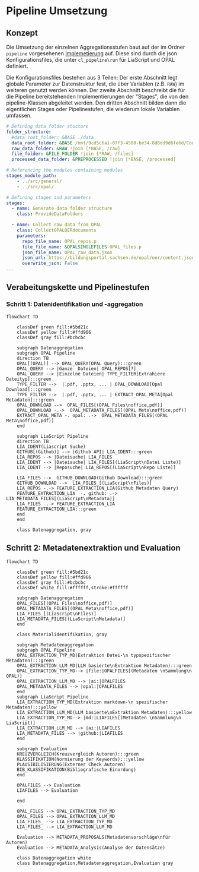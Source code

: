 # Pipeline Umsetzung

## Konzept

Die Umsetzung der einzelnen Aggregationsstufen baut auf der im Ordner `pipeline` vorgesehenen [Implemetierung](https://github.com/TUBAF-IFI-ConnectedLecturer/Data_aggregation/blob/main/pipeline/README.md) auf. 
Diese sind durch die json Konfigurationsfiles, die unter `cl_pipeline\run` für LiaScript und OPAL definiert.

Die Konfigurationsfiles bestehen aus 3 Teilen: Der erste Abschnitt legt globale Parameter zur Datenstruktur fest, die über Variablen (z.B. `RAW`) im weiteren genutzt werden können. 
Der zweite Abschnitt beschreibt die für die Pipeline bereitstehenden Implementierungen der "Stages", die von den pipeline-Klassen abgeleitet werden. 
Den dritten Abschnitt bilden dann die eigentlichen Stages oder Pipelinestufen, die wiederum lokale Variablen umfassen.


```yaml
# Defining data folder stucture
folder_structure:
  #data_root_folder: &BASE ./data
  data_root_folder: &BASE /mnt/9cd5c6a1-07f3-4580-be34-8d8dd9d6fe6d/Connected_Lecturers/Opal
  raw_data_folder: &RAW !join [*BASE, /raw]
  file_folder: &FILE_FOLDER !join [*RAW, /files]
  processed_data_folder: &PREPROCESSED !join [*BASE, /processed]

# Referencing the modules containing modules
stages_module_path:
    - ../src/general/
    - ../src/opal/

# Defining stages and parameters
stages:
  - name: Generate data folder structure
    class: ProvideDataFolders

  - name: Collect raw data from OPAL 
    class: CollectOPALOERdocuments
    parameters:
      repo_file_name: OPAL_repos.p
      file_file_name: &OPALSINGLEFILES OPAL_files.p
      json_file_name: OPAL_raw_data.json
      json_url: https://bildungsportal.sachsen.de/opal/oer/content.json
      overwrite_json: False
...
```

## Verabeitungskette und Pipelinestufen

### Schritt 1: Datenidentifikation und -aggregation

```mermaid
flowchart TD

    classDef green fill:#5bd21c
    classDef yellow fill:#ffd966
    classDef gray fill:#bcbcbc

    subgraph Datenaggregation
    subgraph OPAL Pipeline  
    direction TB
    OPAL[(OPAL)] --> OPAL_QUERY(OPAL Query):::green
    OPAL_QUERY --> |Ganze  Dateien| OPAL_REPOS[?]
    OPAL_QUERY --> |Einzelne Dateien| TYPE_FILTER[Extrahiere Dateityp]:::green
    TYPE_FILTER -->  |.pdf, .pptx, ... | OPAL_DOWNLOAD[Opal Download]:::green
    TYPE_FILTER -->  |.pdf, .pptx, ... | EXTRACT_OPAL_META[Opal Metadaten]:::green
    OPAL_DOWNLOAD -->  OPAL_FILES[(OPAL Files\noffice,pdf)]
    OPAL_DOWNLOAD -.->  OPAL_METADATA_FILES[(OPAL Meta\noffice,pdf)]
    EXTRACT_OPAL_META -. opal: .->  OPAL_METADATA_FILES[(OPAL Meta\noffice,pdf)]
    end    

    subgraph LiaScript Pipeline
    direction TB
    LIA_IDENT(Liascript Suche)
    GITHUB[(Github)] --> |Github API| LIA_IDENT:::green
    LIA_REPOS --> |Dateisuche| LIA_FILES
    LIA_IDENT --> |Dateisuche| LIA_FILES[(LiaScript\nDatei Liste)]
    LIA_IDENT --> |Reposuche| LIA_REPOS[(LiaScript\nRepo Liste)]

    LIA_FILES -->  GITHUB_DOWNLOAD(Github Download):::green
    GITHUB_DOWNLOAD -->  LIA_FILES_[(LiaScript\nFiles)]
    LIA_REPOS -.-> FEATURE_EXTRACTION_LIA(Github Metadaten Query)
    FEATURE_EXTRACTION_LIA  -. github: .->  LIA_METADATA_FILES[(LiaScript\nMetadata)]
    LIA_FILES -.-> FEATURE_EXTRACTION_LIA
    FEATURE_EXTRACTION_LIA:::green
    end  
    end

    class Datenaggregation, gray
```


## Schritt 2: Metadatenextraktion und Evaluation

```mermaid
flowchart TD

    classDef green fill:#5bd21c
    classDef yellow fill:#ffd966
    classDef gray fill:#bcbcbc
    classDef white fill:#ffffff,stroke:#ffffff

    subgraph Datenaggregation
    OPAL_FILES[(OPAL Files\noffice,pdf)]
    OPAL_METADATA_FILES[(OPAL Meta\noffice,pdf)]
    LIA_FILES_[(LiaScript\nFiles)]
    LIA_METADATA_FILES[(LiaScript\nMetadata)]
    end

    class Materialidentifikation, gray

    subgraph Metadatenaggregation
    subgraph OPAL Pipeline
    OPAL_EXTRACTION_TYP_MD(Extraktion Datei-\n typspezifischer Metadaten):::green
    OPAL_EXTRACTION_LLM_MD(LLM basierte\nExtraktion Metadaten):::green
    OPAL_EXTRACTION_TYP_MD--> |file:|OPALFILES[(Metadaten \nSammlung\n OPAL)]
    OPAL_EXTRACTION_LLM_MD --> |ai:|OPALFILES
    OPAL_METADATA_FILES --> |opal:|OPALFILES
    end
    subgraph LiaScript Pipeline
    LIA_EXTRACTION_TYP_MD(Extraktion markdown-\n spezifischer Metadaten):::yellow
    LIA_EXTRACTION_LLM_MD(LLM basierte\nExtraktion Metadaten):::yellow
    LIA_EXTRACTION_TYP_MD--> |md:|LIAFILES[(Metadaten \nSammlung\n LiaScript)]
    LIA_EXTRACTION_LLM_MD --> |ai:|LIAFILES
    LIA_METADATA_FILES --> |github:|LIAFILES
    end

    subgraph Evaluation
    KREUZVERGLEICH(Kreuzvergleich Autoren):::green 
    KLASSIFIKATION(Normierung der Keywords):::yellow
    PLAUSIBILISIERUNG(Externer Check Autoren)
    BIB_KLASSIFIKATION(Bibliografische Einordung)
    end

    OPALFILES --> Evaluation
    LIAFILES --> Evaluation

    end

    OPAL_FILES --> OPAL_EXTRACTION_TYP_MD
    OPAL_FILES --> OPAL_EXTRACTION_LLM_MD
    LIA_FILES_ --> LIA_EXTRACTION_TYP_MD
    LIA_FILES_ --> LIA_EXTRACTION_LLM_MD

    Evaluation --> METADATA_PROPOSALS(Metadatenvorschläge\nfür Autoren)
    Evaluation --> METADATA_Analysis(Analyse der Datensätze)

    class Datenaggregation white
    class Datenaggregation,Metadatenaggregation,Evaluation gray
```
